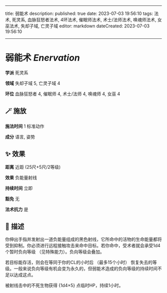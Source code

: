 
---
title: 弱能术
description: 
published: true
date: 2023-07-03 19:56:10
tags: 法术, 死灵系, 血脉狂怒者法术, 4环法术, 催眠师法术, 术士/法师法术, 唤魂师法术, 女巫法术, 失却子域, 亡灵子域
editor: markdown
dateCreated: 2023-07-03 19:56:10

---

# **弱能术** *Enervation*

**学派** 死灵系 

**领域** 失却子域 5, 亡灵子域 4

**环位** 血脉狂怒者 4, 催眠师 4, 术士/法师 4, 唤魂师 4, 女巫 4

## 🪄 施放

**施法时间** 1 标准动作

**成分** 语言, 姿势

## ✨ 效果  

**距离** 近距 (25尺+5尺/2等级) 

**效果** 负能量射线 

**持续时间** 立即 

**豁免** 无

**法术抗力** 是

## 📖 描述

你伸出手指并发射出一道负能量组成的黑色射线，它所命中的活物的生命能量都将受到抑制。你必须进行远程接触攻击来命中目标。若你命中，受术者就会承受1d4个暂时负向等级 （见特殊能力）。负向等级会叠加。

若目标能存活，则会在等同于你的CL的小时后 （最多15个小时） 恢复失去的等级。一般来说负向等级有机会变为永久的，但弱能术造成的负向等级的持续时间不足以达成这点。

被射线击中的不死生物获得 {1d4×5} 点临时HP，持续1小时。
    